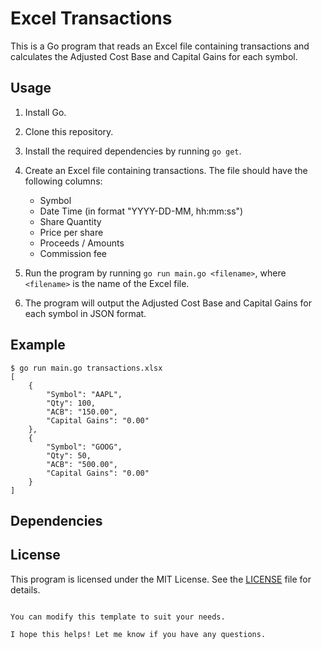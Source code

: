 # Excel Transactions

This is a Go program that reads an Excel file containing transactions and calculates the Adjusted Cost Base and Capital Gains for each symbol.

## Usage

1. Install Go.
2. Clone this repository.
3. Install the required dependencies by running `go get`.
4. Create an Excel file containing transactions. The file should have the following columns:

   - Symbol
   - Date Time (in format "YYYY-DD-MM, hh:mm:ss")
   - Share Quantity
   - Price per share
   - Proceeds / Amounts
   - Commission fee

5. Run the program by running `go run main.go <filename>`, where `<filename>` is the name of the Excel file.
6. The program will output the Adjusted Cost Base and Capital Gains for each symbol in JSON format.

## Example

```
$ go run main.go transactions.xlsx
[
    {
        "Symbol": "AAPL",
        "Qty": 100,
        "ACB": "150.00",
        "Capital Gains": "0.00"
    },
    {
        "Symbol": "GOOG",
        "Qty": 50,
        "ACB": "500.00",
        "Capital Gains": "0.00"
    }
]
```

## Dependencies

## License

This program is licensed under the MIT License. See the [LICENSE](LICENSE) file for details.
```

You can modify this template to suit your needs.

I hope this helps! Let me know if you have any questions.
